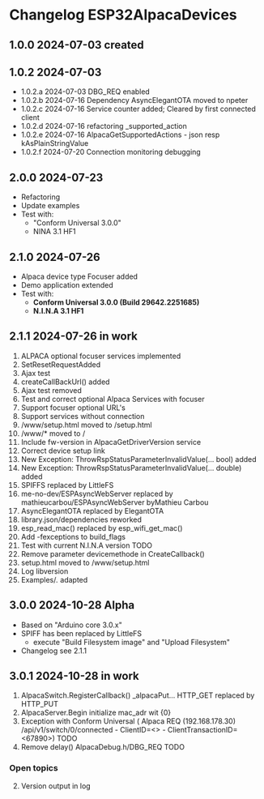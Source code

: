 # Changelog ESP32AlpacaDevices

## 1.0.0 2024-07-03 created

## 1.0.2 2024-07-03 
- 1.0.2.a 2024-07-03 DBG_REQ enabled
- 1.0.2.b 2024-07-16 Dependency AsyncElegantOTA moved to npeter
- 1.0.2.c 2024-07-16 Service counter added; Cleared by first connected client
- 1.0.2.d 2024-07-16 refactoring _supported_action
- 1.0.2.e 2024-07-16 AlpacaGetSupportedActions - json resp kAsPlainStringValue
- 1.0.2.f 2024-07-20 Connection monitoring debugging

## 2.0.0 2024-07-23 
- Refactoring 
- Update examples 
- Test with:
    - "Conform Universal 3.0.0"
    - NINA 3.1 HF1

## 2.1.0 2024-07-26
- Alpaca device type Focuser added
- Demo application extended 
- Test with:
    - **Conform Universal 3.0.0 (Build 29642.2251685)**
    - **N.I.N.A 3.1 HF1**

## 2.1.1 2024-07-26 in work
1. ALPACA optional focuser services implemented
2. SetResetRequestAdded
3. Ajax test 
4. createCallBackUrl() added
5. Ajax test removed 
6. Test and correct optional Alpaca Services with focuser
7. Support focuser optional URL's
8. Support services without connection
9. /www/setup.html moved to /setup.html
10. /www/* moved to /
11. Include fw-version in AlpacaGetDriverVersion service
12. Correct device setup link
13. New Exception: ThrowRspStatusParameterInvalidValue(... bool) added
14. New Exception: ThrowRspStatusParameterInvalidValue(... double) added
15. SPIFFS replaced by LittleFS
16. me-no-dev/ESPAsyncWebServer replaced by mathieucarbou/ESPAsyncWebServer byMathieu Carbou
17. AsyncElegantOTA replaced by ElegantOTA
18. library.json/dependencies reworked
19. esp_read_mac() replaced by esp_wifi_get_mac()
20. Add -fexceptions to build_flags
21. Test with current N.I.N.A version TODO
22. Remove parameter devicemethode in CreateCallback()
23. setup.html moved to /www/setup.html
24. Log libversion
25. Examples/*.* adapted

## 3.0.0 2024-10-28 Alpha
- Based on "Arduino core 3.0.x"  
- SPIFF has been replaced by LittleFS
    - execute "Build Filesystem image" and "Upload Filesystem"
- Changelog see 2.1.1

## 3.0.1 2024-10-28 in work
1. AlpacaSwitch.RegisterCallback() _alpacaPut... HTTP_GET replaced by HTTP_PUT
2. AlpacaServer.Begin initialize mac_adr wit {0}
0. Exception with Conform Universal ( Alpaca REQ (192.168.178.30) /api/v1/switch/0/connected - ClientID=<> - ClientTransactionID=<67890>)  TODO
0. Remove delay() AlpacaDebug.h/DBG_REQ TODO


### Open topics 

2. Version output in log
